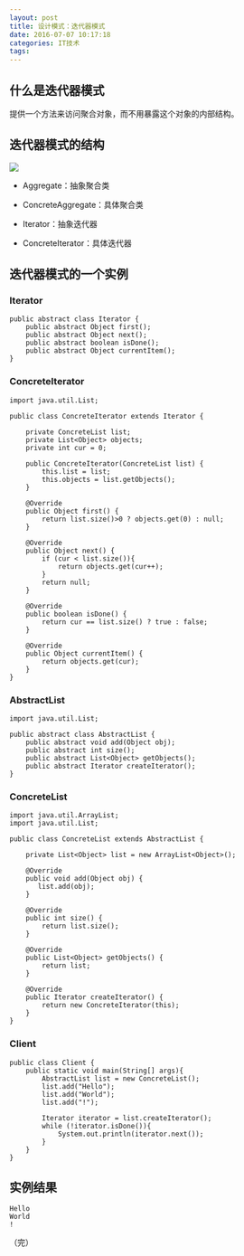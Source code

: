 ```yaml
---
layout: post
title: 设计模式：迭代器模式
date: 2016-07-07 10:17:18
categories: IT技术
tags:
---
```


## 什么是迭代器模式

提供一个方法来访问聚合对象，而不用暴露这个对象的内部结构。

## 迭代器模式的结构

![]({{site:url}}/assets/20160707/iterator.png)

 - Aggregate：抽象聚合类

 - ConcreteAggregate：具体聚合类

 - Iterator：抽象迭代器

 - ConcreteIterator：具体迭代器

## 迭代器模式的一个实例

### Iterator

```
public abstract class Iterator {
    public abstract Object first();
    public abstract Object next();
    public abstract boolean isDone();
    public abstract Object currentItem();
}
```

### ConcreteIterator

```
import java.util.List;

public class ConcreteIterator extends Iterator {

    private ConcreteList list;
    private List<Object> objects;
    private int cur = 0;

    public ConcreteIterator(ConcreteList list) {
        this.list = list;
        this.objects = list.getObjects();
    }

    @Override
    public Object first() {
        return list.size()>0 ? objects.get(0) : null;
    }

    @Override
    public Object next() {
        if (cur < list.size()){
            return objects.get(cur++);
        }
        return null;
    }

    @Override
    public boolean isDone() {
        return cur == list.size() ? true : false;
    }

    @Override
    public Object currentItem() {
        return objects.get(cur);
    }
}
```

### AbstractList

```
import java.util.List;

public abstract class AbstractList {
    public abstract void add(Object obj);
    public abstract int size();
    public abstract List<Object> getObjects();
    public abstract Iterator createIterator();
}
```

### ConcreteList

```
import java.util.ArrayList;
import java.util.List;

public class ConcreteList extends AbstractList {

    private List<Object> list = new ArrayList<Object>();

    @Override
    public void add(Object obj) {
       list.add(obj);
    }

    @Override
    public int size() {
        return list.size();
    }

    @Override
    public List<Object> getObjects() {
        return list;
    }

    @Override
    public Iterator createIterator() {
        return new ConcreteIterator(this);
    }
}
```

### Client

```
public class Client {
    public static void main(String[] args){
        AbstractList list = new ConcreteList();
        list.add("Hello");
        list.add("World");
        list.add("!");

        Iterator iterator = list.createIterator();
        while (!iterator.isDone()){
            System.out.println(iterator.next());
        }
    }
}
```

## 实例结果

```
Hello
World
!
```

（完）
